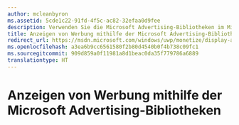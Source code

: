 ```yaml
---
author: mcleanbyron
ms.assetid: 5cde1c22-91fd-4f5c-ac82-32efaa0d9fee
description: Verwenden Sie die Microsoft Advertising-Bibliotheken im Microsoft Store Services SDK, um Banner- und Video-Interstitialanzeigen in Ihren XAML- oder JavaScript-/HTML-Apps anzuzeigen.
title: Anzeigen von Werbung mithilfe der Microsoft Advertising-Bibliotheken
redirect_url: https://msdn.microsoft.com/windows/uwp/monetize/display-ads-in-your-app
ms.openlocfilehash: a3ea6b9cc6561580f2b80d4540b0f4b738c09fc1
ms.sourcegitcommit: 909d859a0f11981a8d1beac0da35f779786a6889
translationtype: HT
---
```

# <a name="display-ads-using-the-microsoft-advertising-libraries"></a>Anzeigen von Werbung mithilfe der Microsoft Advertising-Bibliotheken





 

 
